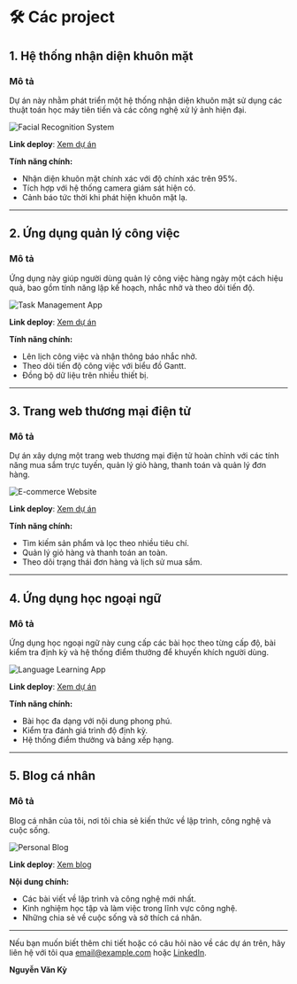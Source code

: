 # 🛠️ Các project

## 1. Hệ thống nhận diện khuôn mặt

### Mô tả

Dự án này nhằm phát triển một hệ thống nhận diện khuôn mặt sử dụng các thuật toán học máy tiên tiến và các công nghệ xử lý ảnh hiện đại.

![Facial Recognition System](https://your-image-link.com/facial-recognition.jpg)

**Link deploy**: [Xem dự án](https://your-deployment-link.com/facial-recognition)

**Tính năng chính:**

- Nhận diện khuôn mặt chính xác với độ chính xác trên 95%.
- Tích hợp với hệ thống camera giám sát hiện có.
- Cảnh báo tức thời khi phát hiện khuôn mặt lạ.

---

## 2. Ứng dụng quản lý công việc

### Mô tả

Ứng dụng này giúp người dùng quản lý công việc hàng ngày một cách hiệu quả, bao gồm tính năng lập kế hoạch, nhắc nhở và theo dõi tiến độ.

![Task Management App](https://your-image-link.com/task-management.jpg)

**Link deploy**: [Xem dự án](https://your-deployment-link.com/task-management)

**Tính năng chính:**

- Lên lịch công việc và nhận thông báo nhắc nhở.
- Theo dõi tiến độ công việc với biểu đồ Gantt.
- Đồng bộ dữ liệu trên nhiều thiết bị.

---

## 3. Trang web thương mại điện tử

### Mô tả

Dự án xây dựng một trang web thương mại điện tử hoàn chỉnh với các tính năng mua sắm trực tuyến, quản lý giỏ hàng, thanh toán và quản lý đơn hàng.

![E-commerce Website](https://your-image-link.com/e-commerce.jpg)

**Link deploy**: [Xem dự án](https://your-deployment-link.com/e-commerce)

**Tính năng chính:**

- Tìm kiếm sản phẩm và lọc theo nhiều tiêu chí.
- Quản lý giỏ hàng và thanh toán an toàn.
- Theo dõi trạng thái đơn hàng và lịch sử mua sắm.

---

## 4. Ứng dụng học ngoại ngữ

### Mô tả

Ứng dụng học ngoại ngữ này cung cấp các bài học theo từng cấp độ, bài kiểm tra định kỳ và hệ thống điểm thưởng để khuyến khích người dùng.

![Language Learning App](https://your-image-link.com/language-learning.jpg)

**Link deploy**: [Xem dự án](https://your-deployment-link.com/language-learning)

**Tính năng chính:**

- Bài học đa dạng với nội dung phong phú.
- Kiểm tra đánh giá trình độ định kỳ.
- Hệ thống điểm thưởng và bảng xếp hạng.

---

## 5. Blog cá nhân

### Mô tả

Blog cá nhân của tôi, nơi tôi chia sẻ kiến thức về lập trình, công nghệ và cuộc sống.

![Personal Blog](https://your-image-link.com/personal-blog.jpg)

**Link deploy**: [Xem blog](https://your-deployment-link.com/personal-blog)

**Nội dung chính:**

- Các bài viết về lập trình và công nghệ mới nhất.
- Kinh nghiệm học tập và làm việc trong lĩnh vực công nghệ.
- Những chia sẻ về cuộc sống và sở thích cá nhân.

---

Nếu bạn muốn biết thêm chi tiết hoặc có câu hỏi nào về các dự án trên, hãy liên hệ với tôi qua [email@example.com](mailto:email@example.com) hoặc [LinkedIn](https://linkedin.com/in/your-profile).

**Nguyễn Văn Kỳ**
